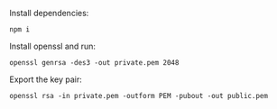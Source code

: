 Install dependencies:

```
npm i
```

Install openssl and run:

```
openssl genrsa -des3 -out private.pem 2048
```

Export the key pair:

```
openssl rsa -in private.pem -outform PEM -pubout -out public.pem
```
